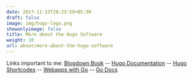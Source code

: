 ```yaml
---
date: 2017-11-23T20:23:59+05:30
draft: false
image: img/hugo-logo.png
showonlyimage: false
title: More about the Hugo Software
weight: 10
url: about/more-about-the-hugo-software
---
```


Links important to me: 
[Blogdown Book](https://bookdown.org/yihui/blogdown/) --
[Hugo Documentation](https://gohugo.io/variables/page/) --
[Hugo Shortcodes](https://gohugo.io/content-management/shortcodes/) --
[Webapps with Go](https://app.pluralsight.com/library/courses/creating-web-applications-go-update) --
[Go Docs](https://golang.org/doc/)





